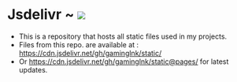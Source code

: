 # Jsdelivr      ~ [![](https://data.jsdelivr.com/v1/package/gh/gaminglnk/static/badge)](https://www.jsdelivr.com/package/gh/gaminglnk/static)
- This is a repository that hosts all static files used in my projects.
- Files from this repo. are available at : https://cdn.jsdelivr.net/gh/gaminglnk/static/
- Or https://cdn.jsdelivr.net/gh/gaminglnk/static@pages/ for latest updates.
